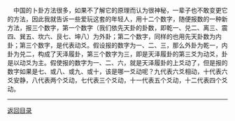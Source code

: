 &emsp;中国的卜卦方法很多，如果不了解它的原理而认为很神秘，一辈子也不敢变更它的方法，因此我就告诉一些爱玩这套的年轻人，用十二个数字，随便报数的一种新方法，报三个数字，第一个数字（我们依先天卦的卦数，即乾一、兑二、离三、震四、巽五、坎六、艮七、坤八）为外卦；第二个数字，同样的也用先天卦数为内卦；第三个数字，是代表动爻。假设报的数字为一、二、三，那么外卦为乾一，内卦为兑二，构成了天泽履卦，第三个数字为三，即是天泽履卦的第三爻为动爻，卦是以动爻为主。假使报的数字为一、二、六，就是天泽履卦的上爻动了，但是报的数字如果是七、或八、或九、或十，该是哪一爻动呢？九代表六爻相动，十代表六爻安静，八代表两个爻动，七代表三个爻动，十一代表五个爻动，十二代表四个爻动。
___
[返回目录](../../master/README.md#目录)